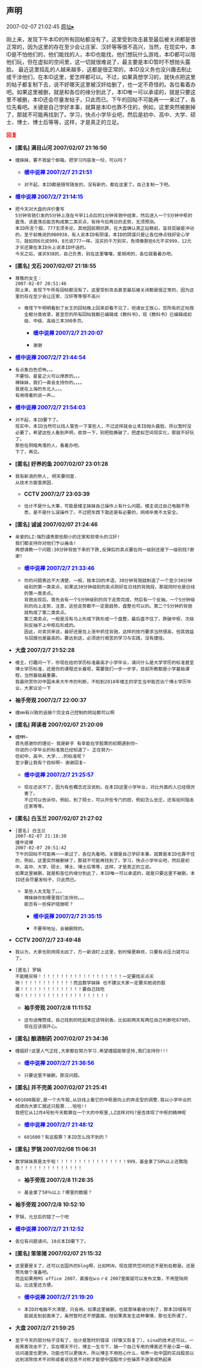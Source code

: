 ## 声明
2007-02-07 21:02:45
[原址▸](http://www.fxgan.com/chan_time/2007_01_06/462.htm)



 
  刚上来，发现下午本ID的所有回帖都没有了。这里受到攻击甚至最后被关闭都是很正常的，因为这里的存在至少会让庄家、汉奸等等很不高兴，当然，在现实中，本ID是不怕他们的，他们能找的人，本ID也能找，他们想玩什么游戏，本ID都可以陪他们玩，但在虚拟的空间里，这一切就很难说了，最主要是本ID暂时不想抛头露脸。
     最近这里捣乱的人越来越多，这都是很正常的，本ID没义务也没兴趣去制止或干涉他们，在本ID这里，爱怎样都可以。不过，如果真想学习的，就快点把这里的帖子都复制下去，说不好哪天这里被汉奸给删了，也一定不奇怪的。各位看着办吧。如果这里被删，就是和各位的缘分到此了，本ID唯一可以承诺的，就是只要这里不被删，本ID还会尽量发帖子，只此而已。下午的回帖不可能再一一来过了，各位先看吧。关键是自己学好本事，就算是本ID也靠不住的，例如，这里突然被删掉了，那就不可能再找到了。学习，快点小学毕业吧，然后是初中、高中、大学、硕士、博士、博士后等等，这样，才是真正的立足。
 





<font color='red'>**回复**</font>


- **[匿名] 满目山河  2007/02/07 21:16:50**
- ```
  缠妹妹，要不我留个邮箱，把学习内容发一份，可以吗？ 
  ```
   - **<font color='blue'>缠中说禅 2007/2/7 21:21:51</font>**
   - ```
     对不起，本ID都是随写随发的，没有新的，都在这里了。自己复制一下吧。
     ```
- **<font color='blue'>缠中说禅 2007/2/7 21:14:15</font>**
- ```
  把今天对大盘的评价重写
  5分钟背驰引发的5分钟上涨在今早11点后的1分钟背驰中结束，然后进入一个5分钟中枢的震荡，该震荡后能否构成第二类买点，有待今后两日的走势，无须预测。
  本ID所言个股，777无须多论，其他因前期抗跌，在大盘确认真正站稳前，盲目突破是冲动的。至于前晚说的000938，有人说本ID有阴谋，本ID的阴谋只是让各位挣点钱好安心学习，就如同6元说999，8元说777一样。没买的千万别买，免得像那些6元不买999，12元才买还算在本ID头上说本ID坏话的。
  今天之后，谁买938的，自己负责，别在这里嚷嚷，爱胡闹的，各位就看着办吧。
  ```
- **[匿名] 戈石  2007/02/07 21:18:55**
- ```
  尊敬的女王：
  2007-02-07 20:51:46 
  刚上来，发现下午所有回帖都没有了。这里受到攻击甚至最后被关闭都是很正常的，因为这里的存在至少会让庄家、汉奸等等很不高兴
  ```
   - ```
     难怪下午明明看到了女王的回帖晚上回来却看不见了，但请女王放心，您所有的正帖我全都分类收录，甚至您的所有回帖我都已编辑成《教科书》，现《教科书》已编辑成初级、中级、高级三本300多页。 
     ```
      - **<font color='blue'>缠中说禅 2007/2/7 21:20:07</font>**
      - ```
        谢谢
        ```
- **<font color='blue'>缠中说禅 2007/2/7 21:44:54</font>**
- ```
  有点象白色恐怖。。。
  不要怕，星星之火可以燎原的。。。
  禅妹妹，我们一直会支持你的。。。。
  我是在上海的东北人。。。
  有用得着的说一声。。
  ```
- **<font color='blue'>缠中说禅 2007/2/7 21:54:03</font>**
- ```
  对不起，本ID要下了。
  现实中，本ID当然可以找人警告一下某些人，不过这样就会让本ID抛头露脸，所以暂时没必要了。希望这些人看到声明，收敛一下，别把脸撕破了，把虚拟空间现实化，那就不好玩了。
  那些在阴暗角落的人，看着办吧。
  下了，再见。
  ```
- **[匿名] 好养的鱼  2007/02/07 23:01:28**
- ```
  我有新浪的熟人, 明天要彻查.
  从技术方面查原因.
  ```
   - **CCTV 2007/2/7 23:03:39**
   - ```
     估计不是什么大事，可能是楼主妹妹自己操作上有什么问题。楼主说过自己电脑不熟悉，是不是什么误操作了。不过把东西下栽还是有必要的，网络毕竟不太安全。
     ```
- **[匿名] 诚诚  2007/02/07 21:24:46**
- ```
  亲爱的LZ:强烈谴责那些胆小的庄家和软骨头的汉奸!
  我们都支持你对他们予以痛击!
  再想请教一个问题:30分钟背弛下来的下跌,反弹后的卖点要在同一级别还是下一级别找?谢谢! 
  ```
   - **<font color='blue'>缠中说禅 2007/2/7 21:33:46</font>**
   - ```
     你的问题表达不大清楚，一般，按本ID的术语，30分钟背驰就制造了一个至少30分钟级别的第一类卖点，如果这30分钟级别的卖点刚好在日线的背驰段，那就同时也是日线的第一类卖点。
     背驰出现后，首先会有一个5分钟级别的向下走势完成，然后有一个反抽，一个5分钟级别的向上走势，注意，这些走势都不一定是趋势，盘整也可以的。第二个5分钟的背驰就构成了第二类卖点。
     第三类卖点，一般是没有马上形成下跌形成一个盘整，最后盘不住了，跌破中枢，次级别反抽不上中枢后形成的。
     因此，对卖货来说，最好还是在上涨中抓住背驰，这样的技巧要求当然很高，但其效益与回报也是最高的。要达到这，必须进行艰苦的学习与实践，没有捷径。
     ```
- **大盘 2007/2/7 21:52:28**
- ```
  楼主，打趣问一下，你现在给的学历标准最高才小学毕业，请问什么是大学学历的标准甚至博士学历标准，还是你的课程还长着呢，需要我们一步一步学，目前所教都是小学基础课程，当然基础最重要。
  我最欣赏你对中国未来大牛市的判断，不知到2018年楼主的学生当中能否出个博士学历毕业，大家议论一下
  ```
- **袖手旁观 2007/2/7 22:00:37**
- ```
  缠mm有兴致的话搞个完全自己控制的网站都可以啊
  ```
- **[匿名] 拜读者  2007/02/07 21:20:09**
- ```
  缠MM~
  首先感谢你的理论~ 我是新手 有幸能在学股票的初期遇到你~
  你说的小学毕业的标准我已经知道了~ 正在努力~
  但初中、高中、大学...的标准呢？ 
  至少要让我有个目标啊~ 谢谢回复~ 
  ```
   - **<font color='blue'>缠中说禅 2007/2/7 21:25:57</font>**
   - ```
     现在还说不了，因为有些概念还没说到。在本ID这里小学毕业，对比外面的人已经很厉害了。
     不过可以告诉你，例如，到了硕士，可以开些专门的班，例如怎么坐庄，还有如何阻击庄家等等。
     ```
- **[匿名] 白玉兰  2007/02/07 21:27:02**
- ```
  [匿名] 白玉兰 
  2007-02-07 21:18:30 
  缠中说禅 
  2007-02-07 20:51:42 
  下午的回帖不可能再一一来过了，各位先看吧。关键是自己学好本事，就算是本ID也靠不住的，例如，这里突然被删掉了，那就不可能再找到了。学习，快点小学毕业吧，然后是初中、高中、大学、硕士、博士、博士后等等，这样，才是真正的立足。
  如果这里被删，就是和各位的缘分到此了，本ID唯一可以承诺的，就是只要这里不被删，本ID还会尽量发帖子，只此而已。 
  ```
   - ```
     某些人太无耻了。。。
     禅妹妹你到哪里我们支持你。。。
     能否有一些保护措施呢？ 
     ```
      - **<font color='blue'>缠中说禅 2007/2/7 21:35:15</font>**
      - ```
        不要带地址，会被删除的。
        ```
- **CCTV 2007/2/7 23:49:48**
- ```
  我以为，大家也别闹得太凶了，万一新浪盯上这里，到时候更麻烦，只要有点压力就可以了。
  ```
- ```
  [匿名] 罗锅 
  不能瞎买呀！！！！！！！！！！！！！！！！！！！一定要找买点买呀！！！！！！！！！！！！而且数学妹妹 也不建议大家一定要买她说的股票！！！！！！！！！！！！！！要自己找吃呀！！！！！！！！！！！！！！！！！！！！ 
  ```
   - **袖手旁观 2007/2/8 11:11:52**
   - ```
     这句话俺赞成，自己找到的吃起来应该特别香。比如前两天有两位自己判断吃879的，现在应该很开心。
     ```
- **[匿名] 酿酒制药  2007/02/07 21:34:36**
- ```
  缠姐好!这里人气正旺,大家都在努力学习.希望缠姐能够坚持,我们支持你!!! 
  ```
   - **<font color='blue'>缠中说禅 2007/2/7 21:36:56</font>**
   - ```
     只要这里不被删，那没问题。
     ```
- **[匿名] 并不完美  2007/02/07 21:25:41**
- ```
  601600路安,是一个大牛股,从日线上看它的中枢是向上的奔走型的调整.我以小学毕业的成绩向大家汇报这只股票...哈哈!!
  我把它从12月4号到今天都算在一个大的中枢里,LZ这样对吗?是否体现了中枢的精神呢 
  ```
   - **<font color='blue'>缠中说禅 2007/2/7 21:48:12</font>**
   - ```
     601600？有这股票？本ID怎么找不到的？
     ```
- **[匿名] 罗锅  2007/02/08 11:06:31**
- ```
  数学妹妹真是太牛啦！！！！！！！！！！！！！！！！999，基金拿了50%以上还敢阻击！！！！！！！！！！！！！！
  ```
   - **袖手旁观 2007/2/8 11:28:35**
   - ```
     基金拿了50％以上？哪里的数据？
     ```
- **袖手旁观 2007/2/8 10:52:10**
- ```
  罗锅，元旦后的错了一个吧
  ```
- **<font color='blue'>缠中说禅 2007/2/7 21:12:52</font>**
- ```
  各位有问题请问，10点本ID要下了。
  ```
- **[匿名] 笨笨猪  2007/02/07 21:15:32**
- ```
  这里要是关了，还可以去国外的blog啊，比如MSN，现在提供空间的还不是到处都是。还是预先做个准备吧。
  而且如果用MS office 2007，直接在wｏｒd 2007里面就可以发布文章，不用登陆网站，比这里还方便。 
  ```
   - **<font color='blue'>缠中说禅 2007/2/7 21:19:20</font>**
   - ```
     本ID对电脑不大清楚，只会用。如果这里被删，也就意味着缘分到了，那本ID很有可能就走到前面来了。虽然暂时还不想露面，但如果真发生这种事情，那也无所谓了。
     ```
- **大盘 2007/2/7 21:59:25**
- ```
  至于今天的部分帖子没有了，估计是暂时的错误（好像又恢复了），sina的技术还可以，一般黑客攻击不了，实在哪天不行，博主一生令下，搞一个自己专用的博客还不是小菜一碟，访问速度也更快，功能也可以更强大，所以博主不用担心什么，培养一批中国的实战股民以达到消除技术不对称或者说信息不对称才能使中国股市少些操弄不逐渐成熟起来
  ```
